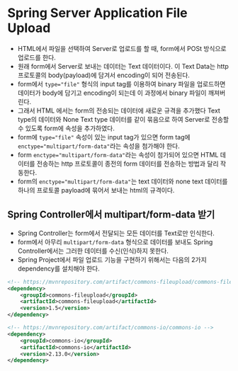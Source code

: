 # Spring Server Application File Upload
- HTML에서 파일을 선택하여 Server로 업로드를 할 때, form에서 POSt 방식으로 업로드를 한다.
- 원래 form에서 Server로 보내는 데이터는 Text 데이터이다. 이 Text Data는 http 프로토콜의 body(payload)에 담겨서 encoding이 되어 전송된다.
- form에서 `type="file"` 형식의 input tag를 이용하여 binary 파일을 업로드하면 데이터가 body에 담기고 encoding이 되는데 이 과정에서 binary 파일이 깨져버린다.
- 그래서 HTML 에서는 form의 전송되는 데이터에 새로운 규격을 추가했다 Text type의 데이터와 None Text type 데이터를 같이 묶음으로 하여 Server로 전송할 수 있도록 form에 속성을 추가하였다.
- form에 `type="file"` 속성이 있는 input tag가 있으면 form tag에 `enctype="multipart/form-data"`라는 속성을 첨가해야 한다.
- form `enctype="multipart/form-data"`라는 속성이 첨가되어 있으면 HTML 데이터를 전송하는 http 프로토콜이 종전의 form 데이터를 전송하는 방법과 달리 작동한다.
- form의 `enctype="multipart/form-data"`는 text 데이터와 none text 데이터를 하나의 프로토콜 payload에 묶어서 보내는 html의 규격이다.

## Spring Controller에서 multipart/form-data 받기
- Spring Controller는 form에서 전달되는 모든 데이터를 Text로만 인식한다.
- form에서 아무리 `multipart/form-data` 형식으로 데이터를 보내도 Spring Controller에서는 그러한 데이터를 수신(인식)하지 못한다.
- Spring Project에서 파일 업로드 기능을 구현하기 위해서는 다음의 2가지 dependency를 설치해야 한다.

```xml
<!-- https://mvnrepository.com/artifact/commons-fileupload/commons-fileupload -->
<dependency>
	<groupId>commons-fileupload</groupId>
	<artifactId>commons-fileupload</artifactId>
	<version>1.5</version>
</dependency>

<!-- https://mvnrepository.com/artifact/commons-io/commons-io -->
<dependency>
	<groupId>commons-io</groupId>
	<artifactId>commons-io</artifactId>
	<version>2.13.0</version>
</dependency>
```